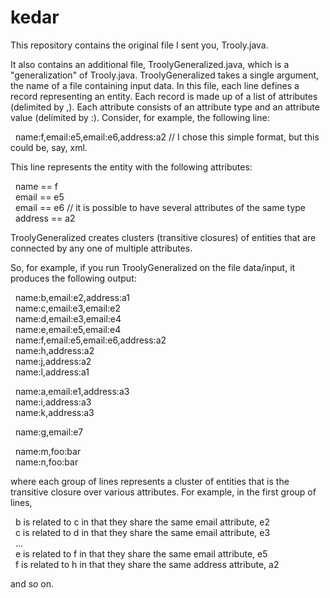 # kedar

This repository contains the original file I sent you, Trooly.java.

It also contains an additional file, TroolyGeneralized.java, which is a "generalization" of Trooly.java. TroolyGeneralized takes a single argument, the name of a file containing input data. In this file, each line defines a record representing an entity. Each record is made up of a list of attributes (delimited by ,). Each attribute consists of an attribute type and an attribute value (delimited by :). Consider, for example, the following line:

&nbsp;&nbsp;name:f,email:e5,email:e6,address:a2 // I chose this simple format, but this could be, say, xml.

This line represents the entity with the following attributes:

&nbsp;&nbsp;name == f<br>
&nbsp;&nbsp;email == e5<br>
&nbsp;&nbsp;email == e6 // it is possible to have several attributes of the same type<br>
&nbsp;&nbsp;address == a2<br>

TroolyGeneralized creates clusters (transitive closures) of entities that are connected by any one of multiple attributes.

So, for example, if you run TroolyGeneralized on the file data/input, it produces the following output:

&nbsp;&nbsp;name:b,email:e2,address:a1<br>
&nbsp;&nbsp;name:c,email:e3,email:e2<br>
&nbsp;&nbsp;name:d,email:e3,email:e4<br>
&nbsp;&nbsp;name:e,email:e5,email:e4<br>
&nbsp;&nbsp;name:f,email:e5,email:e6,address:a2<br>
&nbsp;&nbsp;name:h,address:a2<br>
&nbsp;&nbsp;name:j,address:a2<br>
&nbsp;&nbsp;name:l,address:a1<br>

&nbsp;&nbsp;name:a,email:e1,address:a3<br>
&nbsp;&nbsp;name:i,address:a3<br>
&nbsp;&nbsp;name:k,address:a3<br>

&nbsp;&nbsp;name:g,email:e7<br>

&nbsp;&nbsp;name:m,foo:bar<br>
&nbsp;&nbsp;name:n,foo:bar<br>

where each group of lines represents a cluster of entities that is the transitive closure over various attributes. For example, in the first group of lines,

&nbsp;&nbsp;b is related to c in that they share the same email attribute, e2<br>
&nbsp;&nbsp;c is related to d in that they share the same email attribute, e3<br>
&nbsp;&nbsp;...<br>
&nbsp;&nbsp;e is related to f in that they share the same email attribute, e5<br>
&nbsp;&nbsp;f is related to h in that they share the same address attribute, a2<br>

and so on.
